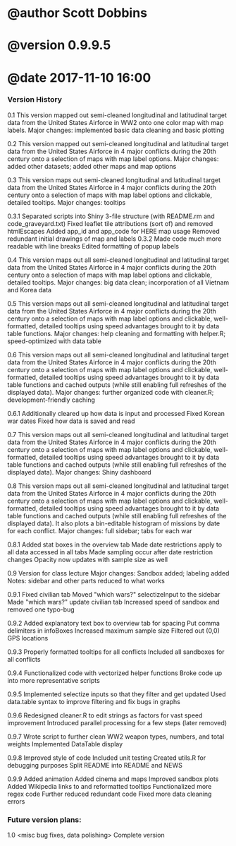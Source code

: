 # @author Scott Dobbins
# @version 0.9.9.5
# @date 2017-11-10 16:00


### Version History ###

0.1
This version mapped out semi-cleaned longitudinal and latitudinal target data
  from the United States Airforce in WW2 onto one color map with map labels.
Major changes: implemented basic data cleaning and basic plotting


0.2
This version mapped out semi-cleaned longitudinal and latitudinal target data
  from the United States Airforce in 4 major conflicts during the 20th century
  onto a selection of maps with map label options.
Major changes: added other datasets; added other maps and map options


0.3
This version maps out semi-cleaned longitudinal and latitudinal target data
  from the United States Airforce in 4 major conflicts during the 20th century
  onto a selection of maps with map label options and clickable, detailed tooltips.
Major changes: tooltips

0.3.1	Separated scripts into Shiny 3-file structure (with README.rm and code_graveyard.txt)
	Fixed leaflet tile attributions (sort of) and removed htmlEscapes
	Added app_id and app_code for HERE map usage
	Removed redundant initial drawings of map and labels
0.3.2	Made code much more readable with line breaks
	Edited formatting of popup labels

0.4
This version maps out all semi-cleaned longitudinal and latitudinal target data
  from the United States Airforce in 4 major conflicts during the 20th century
  onto a selection of maps with map label options and clickable, detailed tooltips.
Major changes: big data clean; incorporation of all Vietnam and Korea data

0.5
This version maps out all semi-cleaned longitudinal and latitudinal target data
  from the United States Airforce in 4 major conflicts during the 20th century
  onto a selection of maps with map label options and clickable, well-formatted, 
  detailed tooltips using speed advantages brought to it by data table functions.
Major changes: help cleaning and formatting with helper.R; speed-optimized with data table

0.6
This version maps out all semi-cleaned longitudinal and latitudinal target data
  from the United States Airforce in 4 major conflicts during the 20th century
  onto a selection of maps with map label options and clickable, well-formatted, 
  detailed tooltips using speed advantages brought to it by data table functions
  and cached outputs (while still enabling full refreshes of the displayed data).
Major changes: further organized code with cleaner.R; development-friendly caching

0.6.1	Additionally cleared up how data is input and processed
	Fixed Korean war dates
	Fixed how data is saved and read

0.7
This version maps out all semi-cleaned longitudinal and latitudinal target data
  from the United States Airforce in 4 major conflicts during the 20th century
  onto a selection of maps with map label options and clickable, well-formatted, 
  detailed tooltips using speed advantages brought to it by data table functions
  and cached outputs (while still enabling full refreshes of the displayed data).
Major changes: Shiny dashboard

0.8
This version maps out all semi-cleaned longitudinal and latitudinal target data
  from the United States Airforce in 4 major conflicts during the 20th century
  onto a selection of maps with map label options and clickable, well-formatted, 
  detailed tooltips using speed advantages brought to it by data table functions
  and cached outputs (while still enabling full refreshes of the displayed data).
  It also plots a bin-editable histogram of missions by date for each conflict.
Major changes: full sidebar; tabs for each war

0.8.1	Added stat boxes in the overview tab
	Made date restrictions apply to all data accessed in all tabs
	Made sampling occur after date restriction changes
	Opacity now updates with sample size as well

0.9
Version for class lecture
Major changes: Sandbox added; labeling added
Notes: sidebar and other parts reduced to what works

0.9.1	Fixed civilian tab
	Moved "which wars?" selectizeInput to the sidebar
	Made "which wars?" update civilian tab
	Increased speed of sandbox and removed one typo-bug

0.9.2	Added explanatory text box to overview tab for spacing
	Put comma delimiters in infoBoxes
	Increased maximum sample size
	Filtered out (0,0) GPS locations

0.9.3	Properly formatted tooltips for all conflicts
	Included all sandboxes for all conflicts

0.9.4	Functionalized code with vectorized helper functions
	Broke code up into more representative scripts

0.9.5	Implemented selectize inputs so that they filter and get updated
	Used data.table syntax to improve filtering and fix bugs in graphs

0.9.6	Redesigned cleaner.R to edit strings as factors for vast speed improvement
	Introduced parallel processing for a few steps (later removed)

0.9.7	Wrote script to further clean WW2 weapon types, numbers, and total weights
	Implemented DataTable display

0.9.8	Improved style of code
	Included unit testing
	Created utils.R for debugging purposes
	Split README into README and NEWS

0.9.9	Added animation
	Added cinema and maps
	Improved sandbox plots
	Added Wikipedia links to and reformatted tooltips
	Functionalized more regex code
	Further reduced redundant code
	Fixed more data cleaning errors

### Future version plans:

1.0	<misc bug fixes, data polishing>
Complete version
